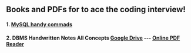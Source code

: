 ## Books and PDFs for to ace the coding interview! 
#### 1. [MySQL handy commads](https://samirpaul1.github.io/mysql)
#### 2. DBMS Handwritten Notes All Concepts [Google Drive](https://drive.google.com/file/d/1CA0U314ATPih2Vz7i0JvOikiw1ROON1c/view?usp=sharing) ---  [Online PDF Reader](https://acrobat.adobe.com/link/track?uri=urn:aaid:scds:US:d48232ec-df5d-4316-a884-b84f9176534f)
